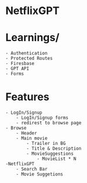 # NetflixGPT

# Learnings/
    - Authentication
    - Protected Routes
    - Firesbase
    - GPT API
    - Forms

# Features
    - LogIn/Signup
        - LogIn/Signup forms
        - redirest to browse page
    - Browse
        - Header
        - Main movie
            - Trailer in BG
            - Title & Description
            - MovieSuggestions
                - MovieList * N
    -NetflixGPT
        - Search Bar
        - Movie Suggetions